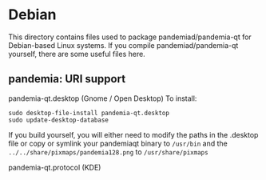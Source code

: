 
Debian
====================
This directory contains files used to package pandemiad/pandemia-qt
for Debian-based Linux systems. If you compile pandemiad/pandemia-qt yourself, there are some useful files here.

## pandemia: URI support ##


pandemia-qt.desktop  (Gnome / Open Desktop)
To install:

	sudo desktop-file-install pandemia-qt.desktop
	sudo update-desktop-database

If you build yourself, you will either need to modify the paths in
the .desktop file or copy or symlink your pandemiaqt binary to `/usr/bin`
and the `../../share/pixmaps/pandemia128.png` to `/usr/share/pixmaps`

pandemia-qt.protocol (KDE)

